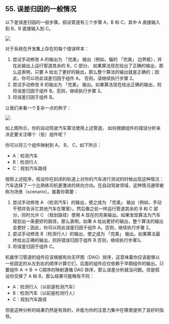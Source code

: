 ## 55. 误差归因的一般情况

以下是误差归因的一般步骤。假设管道有三个步骤 A，B 和 C，其中 A 直接输入到 B，B 直接输入到 C。

![](https://raw.githubusercontent.com/AlbertHG/Machine-Learning-Yearning-Chinese-ver/master/md_images/40.png)

对于系统在开发集上存在的每个错误样本：

1. 尝试手动修改 A 的输出为 「完美」 输出（例如，猫的 「完美」 边界框），并在此输出上运行管道其余的 B，C 部分。 如果算法现在给出了正确的输出，那么这表明，只要 A 给出了更好的输出，那么整个算法的输出就是正确的；因此，你可以将此误差归因于组件 A。 否则，请继续执行步骤 2。
2. 尝试手动修改 B 的输出为 「完美」 输出。如果算法现在给出正确的输出，则将误差归因于组件 B。否则，继续执行步骤 3。
3. 将误差归因于组件 B。

让我们来看一个复杂一点的例子：

![](https://raw.githubusercontent.com/AlbertHG/Machine-Learning-Yearning-Chinese-ver/master/md_images/41.png)

如上图所示，你的自动驾驶汽车算法使用上述管道。 如何根据组件的错误分析来决定要关注哪个（些）组件呢？

你可以将三个组件映射到 A， B， C，如下所示：

- A：检测汽车
- B：检测行人
- C：规划汽车路径

按照上述程序，假设你在封闭的轨道上对你的汽车进行测试的时候出现这种情况：汽车选择了一个比熟练司机更激进的转向方向。在自动驾驶领域，这种情况通常被称为场景（scenario）。接着你需要：

1. 尝试手动修改 A （检测汽车）的输出，使之成为 「完美」 输出（例如，手动干预并告诉它其他汽车在哪里）。然后像之前一样运行管道其余的 B 和 C 部分，同时允许 C （规划路径）使用 A 现在的完美输出。如果发现算法为汽车规划出一条更好的路径，那么表明，如果 A 给出更好的输出，整个算法的输出会更好；因此，你可以将此误差归因于组件 A。否则，继续执行步骤 2。
2. 尝试手动修改 B（检测行人）的输出，使之成为 「完美」 输出。如果算法最终给出正确的输出，则将错误归因于组件 B.否则，继续执行步骤3。
3. 将误差归因于组件 C。 

机器学习管道的组件应该根据有向无环图（DAG）排序，这意味着你应该能够以一些固定的从左到右的顺序计算它们，后面的组件应仅依赖于早期组件的输出。只要组件 A -> B -> C顺序的映射遵循 DAG 排序，那么误差分析就没问题。但是假设你交换了 A 和 B，那么结果可能略有不同：

- A：检测行人（以前是检测汽车）
- B：检测汽车（以前是检测行人）
- C：规划汽车路径

但是这种分析的结果仍然是有效的，并能为你的注意力集中在哪里提供了良好的指导。
